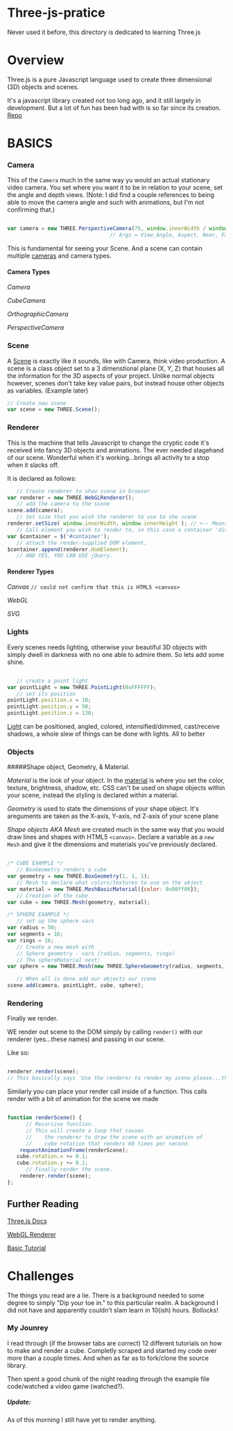 # Three-js-pratice
Never used it before, this directory is dedicated to learning Three.js

# Overview

Three.js is a pure Javascript language used to create three dimensional (3D) objects and scenes.

It's a javascript library created not too long ago, and it still largely in development. But a lot of fun has been had with is so far since its creation. [Repo](https://github.com/mrdoob/three.js/)

# BASICS

### Camera

This of the `Camera` much in the same way yu would an actual stationary video camera. You set where you want it to be in relation to your scene, set the angle and depth views. (Note: I did find a couple references to being able to move the camera angle and such with animations, but I'm not confirming that.)

```javascript

var camera = new THREE.PerspectiveCamera(75, window.innerWidth / window.innerHeight, 0.1, 1000);
                                 // Args = View_Angle, Aspect, Near, Far

```

This is fundamental for seeing your Scene. And a scene can contain multiple [cameras](http://threejs.org/docs/#Reference/Cameras/Camera) and camera types.


#### Camera Types

*Camera*

*CubeCamera*

*OrthographicCamera*

*PerspectiveCamera*


### Scene

A [Scene](http://threejs.org/docs/#Reference/Scenes/Scene) is exactly like it sounds, like with Camera, think video production. A scene is a class object set to a 3 dimenstional plane (X, Y, Z) that houses all the information for the 3D aspects of your project. Unlike normal objects however, scenes don't take key value pairs, but instead house other objects as variables. (Example later)

```javascript
// Create new scene
var scene = new THREE.Scene();
```


### Renderer

This is the machine that tells Javascript to change the cryptic code it's received into fancy 3D objects and animations. The ever needed stagehand of our scene. Wonderful when it's working...brings all activity to a stop when it slacks off.

It is declared as follows:

```javascript
   // Create renderer to show scene in browser
var renderer = new THREE.WebGLRenderer();
   // add the camera to the scene
scene.add(camera);
   // Set size that you wish the renderer to use to she scene
renderer.setSize( window.innerWidth, window.innerHeight ); // <-- Means full width of window
   // Call element you wish to render to, in this case a container 'div' (!bootstrap container)
var $container = $('#container');
   // attach the render-supplied DOM element.
$container.append(renderer.domElement);
   // AND YES, YOU CAN USE jQuery.
```

#### Renderer Types


*Canvas* `// could not confirm that this is HTML5 <canvas>`

*WebGL*

*SVG*


### Lights

Every scenes needs lighting, otherwise your beautiful 3D objects with simply dwell in darkness with no one able to admire them. So lets add some shine.

```javascript

   // create a point light
var pointLight = new THREE.PointLight(0xFFFFFF);
   // set its position
pointLight.position.x = 10;
pointLight.position.y = 50;
pointLight.position.z = 130;

```

[Light](http://threejs.org/docs/#Reference/Lights/Light) can be positioned, angled, colored, intensified/dimmed, cast/receive shadows, a whole slew of things can be done with lights. All to better

### Objects

#####Shape object, Geometry, & Material.

*Material* is the look of your object. In the [material](http://threejs.org/docs/#Reference/Materials/Material) is where you set the color, texture, brightness, shadow, etc. CSS can't be used on shape objects within your scene, instead the styling is declared within a material.

*Geometry* is used to state the dimensions of your shape object. It's areguments are taken as the X-axis, Y-axis, nd Z-axis of your scene plane

*Shape objects AKA Mesh* are created much in the same way that you would draw lines and shapes with HTML5 `<canvas>`. Declare a variable as a `new Mesh` and give it the dimensions and materials you've previously declared.

```javascript

/* CUBE EXAMPLE */
   // BoxGeometry renders a cube
var geometry = new THREE.BoxGeometry(1, 1, 1);
   // Mesh to declare what colors/textures to use on the object
var material = new THREE.MeshBasicMaterial({color: 0x00ff00});
   // Creation of the cube
var cube = new THREE.Mesh(geometry, material);

/* SPHERE EXAMPLE */
   // set up the sphere vars
var radius = 50;
var segments = 16;
var rings = 16;
   // Create a new mesh with
   // Sphere geometry - vars (radius, segments, rings)
   // The sphereMaterial next!
var sphere = new THREE.Mesh(new THREE.SphereGeometry(radius, segments, rings), sphereMaterial);

   // When all is done add our objects our scene
scene.add(camera, pointLight, cube, sphere);   

```

### Rendering

Finally we render.

WE render out scene to the DOM simply by calling `render()` with our renderer (yes...these names) and passing in our scene.

Like so:

```javascript

renderer.render(scene);
// This basically says 'Use the renderer to render my scene please...thank you'

```
Similarly you can place your render call inside of a function. This calls render with a bit of animation for the scene we made

```javascript

function renderScene() {
      // Recursive function.
      // This will create a loop that causes
      //    the renderer to draw the scene with an animation of
      //    cube rotation that renders 60 times per second.
	requestAnimationFrame(renderScene);
   cube.rotation.x += 0.1;
   cube.rotation.y += 0.1;
      // Finally render the scene.
	renderer.render(scene);
};

```

## Further Reading

[Three.js Docs](http://threejs.org/docs/)

[WebGL Renderer](http://threejs.org/docs/#Reference/Renderers/WebGLRenderer)

[Basic Tutorial](http://threejs.org/docs/#Manual/Introduction/Creating_a_scene)


# Challenges

The things you read are a lie. There is a background needed to some degree to simply "Dip your toe in." to this particular realm. A background I did not have and apparently couldn't slam learn in 10(ish) hours. Bollocks!

### My Jounrey

I read through (if the browser tabs are correct) 12 different tutorials on how to make and render a cube. Completly scraped and started my code over more than a couple times. And when as far as to fork/clone the source library.

Then spent a good chunk of the night reading through the example file code/watched a video game (watched?).

##### Update:

As of this morning I still have yet to render anything.  
